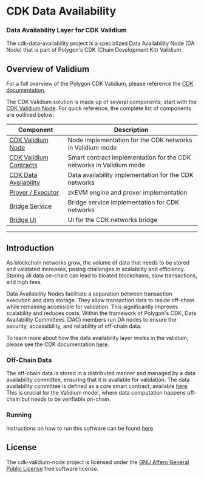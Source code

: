 # CDK Data Availability

### Data Availability Layer for CDK Validium

The cdk-data-availability project is a specialized Data Availability Node (DA Node) that is part of Polygon's CDK (Chain Development Kit) Validium.

## Overview of Validium

For a full overview of the Polygon CDK Validium, please reference the [CDK documentation](https://wiki.polygon.technology/docs/cdk/).

The CDK Validium solution is made up of several components; start with the [CDK Validium Node](https://github.com/0xPolygon/cdk-validium-node). For quick reference, the complete list of components are outlined below:

| Component                                                                     | Description                                                          |
| ----------------------------------------------------------------------------- | -------------------------------------------------------------------- |
| [CDK Validium Node](https://github.com/0xPolygon/cdk-validium-node)           | Node implementation for the CDK networks in Validium mode            |
| [CDK Validium Contracts](https://github.com/0xPolygon/cdk-validium-contracts) | Smart contract implementation for the CDK networks in Validium mode |
| [CDK Data Availability](https://github.com/0xPolygon/cdk-data-availability)   | Data availability implementation for the CDK networks          |
| [Prover / Executor](https://github.com/0xPolygonHermez/zkevm-prover)          | zkEVM engine and prover implementation                               |
| [Bridge Service](https://github.com/0xPolygonHermez/zkevm-bridge-service)     | Bridge service implementation for CDK networks                       |
| [Bridge UI](https://github.com/0xPolygonHermez/zkevm-bridge-ui)               | UI for the CDK networks bridge                                       |

---

## Introduction

As blockchain networks grow, the volume of data that needs to be stored and validated increases, posing challenges in scalability and efficiency. Storing all data on-chain can lead to bloated blockchains, slow transactions, and high fees.

Data Availability Nodes facilitate a separation between transaction execution and data storage. They allow transaction data to reside off-chain while remaining accessible for validation. This significantly improves scalability and reduces costs. Within the framework of Polygon's CDK, Data Availability Committees (DAC) members run DA nodes to ensure the security, accessibility, and reliability of off-chain data.

To learn more about how the data availability layer works in the validium, please see the CDK documentation [here](https://wiki.polygon.technology/docs/cdk/dac-overview/).

### Off-Chain Data

The off-chain data is stored in a distributed manner and managed by a data availability committee, ensuring that it is available for validation. The data availability committee is defined as a core smart contract, available [here](https://github.com/0xPolygon/cdk-validium-contracts/blob/main/contracts/CDKDataCommittee.sol). This is crucial for the Validium model, where data computation happens off-chain but needs to be verifiable on-chain.

### Running

Instructions on how to run this software can be found [here](./docs/running.md)

## License

The cdk-validium-node project is licensed under the [GNU Affero General Public License](LICENSE) free software license.
